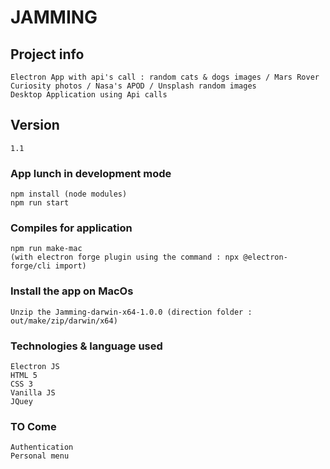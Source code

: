# JAMMING

## Project info
```
Electron App with api's call : random cats & dogs images / Mars Rover Curiosity photos / Nasa's APOD / Unsplash random images
Desktop Application using Api calls 
```

## Version
```
1.1 
```

### App lunch in development mode
```
npm install (node modules)
npm run start
```

### Compiles for application
```
npm run make-mac
(with electron forge plugin using the command : npx @electron-forge/cli import)
```

### Install the app on MacOs
```
Unzip the Jamming-darwin-x64-1.0.0 (direction folder : out/make/zip/darwin/x64)
```

### Technologies & language used 
```
Electron JS
HTML 5
CSS 3
Vanilla JS
JQuey
```

### TO Come
```
Authentication
Personal menu
```
